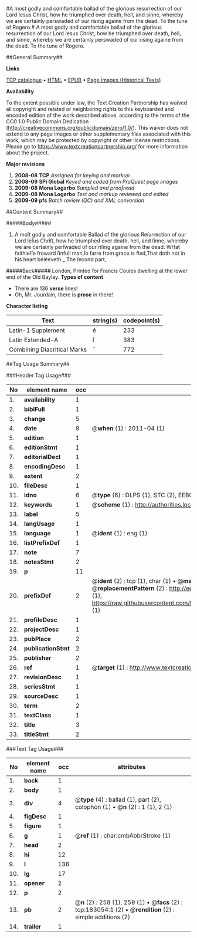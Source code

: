 #A most godly and comfortable ballad of the glorious resurrection of our Lord Iesus Christ, how he triumphed over death, hell, and sinne, whereby we are certainly perswaded of our rising againe from the dead. To the tune of Rogero.#
A most godly and comfortable ballad of the glorious resurrection of our Lord Iesus Christ, how he triumphed over death, hell, and sinne, whereby we are certainly perswaded of our rising againe from the dead. To the tune of Rogero.

##General Summary##

**Links**

[TCP catalogue](http://www.ota.ox.ac.uk/tcp/)  • 
[HTML](http://tei.it.ox.ac.uk/tcp/Texts-HTML/free/B00/B00222.html)  • 
[EPUB](http://tei.it.ox.ac.uk/tcp/Texts-EPUB/free/B00/B00222.epub) • 
[Page images (Historical Texts)](https://historicaltexts.jisc.ac.uk/eebo-99884356e)

**Availability**

To the extent possible under law, the Text Creation Partnership has waived all copyright and related or neighboring rights to this keyboarded and encoded edition of the work described above, according to the terms of the CC0 1.0 Public Domain Dedication (http://creativecommons.org/publicdomain/zero/1.0/). This waiver does not extend to any page images or other supplementary files associated with this work, which may be protected by copyright or other license restrictions. Please go to https://www.textcreationpartnership.org/ for more information about the project.

**Major revisions**

1. __2008-08__ __TCP__ *Assigned for keying and markup*
1. __2008-09__ __SPi Global__ *Keyed and coded from ProQuest page images*
1. __2009-08__ __Mona Logarbo__ *Sampled and proofread*
1. __2009-08__ __Mona Logarbo__ *Text and markup reviewed and edited*
1. __2009-09__ __pfs__ *Batch review (QC) and XML conversion*

##Content Summary##

#####Body#####

1. A moſt godly and comfortable Ballad of the glorious Reſurrection of our Lord Ieſus Chriſt, how he triumphed over death, hell, and ſinne, whereby we are certainly perſwaded of our riſing againe from the dead.
WHat faithleſſe froward ſinfull man,ſo farre from grace is fled,That doth not in his heart beléeveth
    _ The ſecond part,

#####Back#####
London, Printed for Francis Coules
dwelling at the lower end of the Old Bayley.
**Types of content**

  * There are 136 **verse** lines!
  * Oh, Mr. Jourdain, there is **prose** in there!

**Character listing**


|Text|string(s)|codepoint(s)|
|---|---|---|
|Latin-1 Supplement|é|233|
|Latin Extended-A|ſ|383|
|Combining             Diacritical Marks|̄|772|

##Tag Usage Summary##

###Header Tag Usage###

|No|element name|occ|attributes|
|---|---|---|---|
|1.|__availability__|1||
|2.|__biblFull__|1||
|3.|__change__|5||
|4.|__date__|8| @__when__ (1) : 2011-04 (1)|
|5.|__edition__|1||
|6.|__editionStmt__|1||
|7.|__editorialDecl__|1||
|8.|__encodingDesc__|1||
|9.|__extent__|2||
|10.|__fileDesc__|1||
|11.|__idno__|6| @__type__ (6) : DLPS (1), STC (2), EEBO-CITATION (1), PROQUEST (1), VID (1)|
|12.|__keywords__|1| @__scheme__ (1) : http://authorities.loc.gov/ (1)|
|13.|__label__|5||
|14.|__langUsage__|1||
|15.|__language__|1| @__ident__ (1) : eng (1)|
|16.|__listPrefixDef__|1||
|17.|__note__|7||
|18.|__notesStmt__|2||
|19.|__p__|11||
|20.|__prefixDef__|2| @__ident__ (2) : tcp (1), char (1)  •  @__matchPattern__ (2) : ([0-9\-]+):([0-9IVX]+) (1), (.+) (1)  •  @__replacementPattern__ (2) : http://eebo.chadwyck.com/downloadtiff?vid=$1&page=$2 (1), https://raw.githubusercontent.com/textcreationpartnership/Texts/master/tcpchars.xml#$1 (1)|
|21.|__profileDesc__|1||
|22.|__projectDesc__|1||
|23.|__pubPlace__|2||
|24.|__publicationStmt__|2||
|25.|__publisher__|2||
|26.|__ref__|1| @__target__ (1) : http://www.textcreationpartnership.org/docs/. (1)|
|27.|__revisionDesc__|1||
|28.|__seriesStmt__|1||
|29.|__sourceDesc__|1||
|30.|__term__|2||
|31.|__textClass__|1||
|32.|__title__|3||
|33.|__titleStmt__|2||


###Text Tag Usage###

|No|element name|occ|attributes|
|---|---|---|---|
|1.|__back__|1||
|2.|__body__|1||
|3.|__div__|4| @__type__ (4) : ballad (1), part (2), colophon (1)  •  @__n__ (2) : 1 (1), 2 (1)|
|4.|__figDesc__|1||
|5.|__figure__|1||
|6.|__g__|1| @__ref__ (1) : char:cmbAbbrStroke (1)|
|7.|__head__|2||
|8.|__hi__|12||
|9.|__l__|136||
|10.|__lg__|17||
|11.|__opener__|2||
|12.|__p__|2||
|13.|__pb__|2| @__n__ (2) : 258 (1), 259 (1)  •  @__facs__ (2) : tcp:183054:1 (2)  •  @__rendition__ (2) : simple:additions (2)|
|14.|__trailer__|1||
